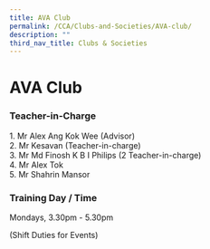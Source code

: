 ```yaml
---
title: AVA Club
permalink: /CCA/Clubs-and-Societies/AVA-club/
description: ""
third_nav_title: Clubs & Societies
---
```

AVA Club
========

### Teacher-in-Charge

1\. Mr Alex Ang Kok Wee (Advisor)  
2\. Mr Kesavan (Teacher-in-charge)  
3. Mr Md Finosh K B I Philips (2 Teacher-in-charge)  
4. Mr Alex Tok  
5\. Mr Shahrin Mansor


### Training Day / Time

Mondays, 3.30pm - 5.30pm

(Shift Duties for Events)